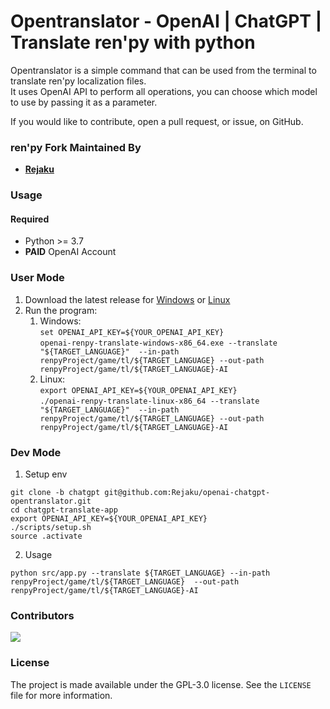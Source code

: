 # Opentranslator - OpenAI | ChatGPT | Translate ren'py with python

Opentranslator is a simple command that can be used from the terminal to translate ren'py localization files.  
It uses OpenAI API to perform all operations, you can choose which model to use by passing it as a parameter.

If you would like to contribute, open a pull request, or issue, on GitHub.

### ren'py Fork Maintained By

- **[Rejaku](https://github.com/Rejaku)**

### Usage

#### Required

- Python >= 3.7
- **PAID** OpenAI Account

### User Mode

1. Download the latest release for
[Windows](https://github.com/Rejaku/openai-renpy-translate/releases/latest/download/openai-renpy-translate-windows-x86_64.exe)
or [Linux](https://github.com/Rejaku/openai-renpy-translate/releases/latest/download/openai-renpy-translate-linux-x86_64)
2. Run the program:  
   1. Windows:  
   `set OPENAI_API_KEY=${YOUR_OPENAI_API_KEY}`  
   `openai-renpy-translate-windows-x86_64.exe --translate "${TARGET_LANGUAGE}" 
   --in-path renpyProject/game/tl/${TARGET_LANGUAGE} --out-path renpyProject/game/tl/${TARGET_LANGUAGE}-AI`
   2. Linux:  
   `export OPENAI_API_KEY=${YOUR_OPENAI_API_KEY}`  
   `./openai-renpy-translate-linux-x86_64 --translate "${TARGET_LANGUAGE}" 
   --in-path renpyProject/game/tl/${TARGET_LANGUAGE} --out-path renpyProject/game/tl/${TARGET_LANGUAGE}-AI`

### Dev Mode

1. Setup env

```
git clone -b chatgpt git@github.com:Rejaku/openai-chatgpt-opentranslator.git
cd chatgpt-translate-app
export OPENAI_API_KEY=${YOUR_OPENAI_API_KEY}
./scripts/setup.sh
source .activate
```

2. Usage

`python src/app.py --translate ${TARGET_LANGUAGE} --in-path renpyProject/game/tl/${TARGET_LANGUAGE} 
--out-path renpyProject/game/tl/${TARGET_LANGUAGE}-AI`

### Contributors

<a href="https://github.com/Rejaku/openai-renpy-translate/graphs/contributors"> <img src="https://contrib.rocks/image?repo=Rejaku/openai-renpy-translate" /> </a>

### License

The project is made available under the GPL-3.0 license. See the `LICENSE` file for more information.
